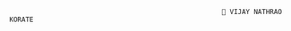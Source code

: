                                                          🚀 VIJAY NATHRAO KORATE


                                    
                                       
                                        


                                                        
